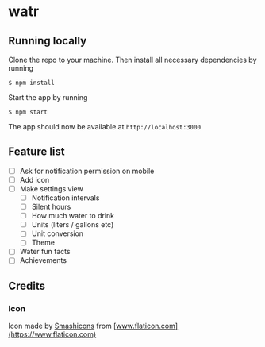 # watr

## Running locally

Clone the repo to your machine. Then install all necessary dependencies by running

```
$ npm install
```

Start the app by running

```
$ npm start
```

The app should now be available at `http://localhost:3000`

## Feature list

- [ ] Ask for notification permission on mobile
- [ ] Add icon
- [ ] Make settings view
  - [ ] Notification intervals
  - [ ] Silent hours
  - [ ] How much water to drink
  - [ ] Units (liters / gallons etc)
  - [ ] Unit conversion
  - [ ] Theme
- [ ] Water fun facts
- [ ] Achievements

## Credits

### Icon

Icon made by [Smashicons](https://www.flaticon.com/authors/smashicons) from [www.flaticon.com](https://www.flaticon.com)

